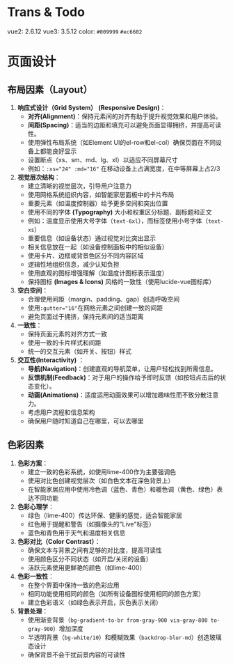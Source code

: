 # Trans & Todo

vue2: 2.6.12
vue3: 3.5.12
color: `#009999`  `#ec6602`


# 页面设计

## 布局因素（Layout）

1. **响应式设计（Grid System）**  **(Responsive Design)**：
	- **对齐(Alignment)**：保持元素间的对齐有助于提升视觉效果和用户体验。
	- **间距(Spacing)**：适当的边距和填充可以避免页面显得拥挤，并提高可读性。
	- 使用弹性布局系统（如Element UI的el-row和el-col）确保页面在不同设备上都能良好显示
	- 设置断点（xs、sm、md、lg、xl）以适应不同屏幕尺寸
	- 例如：`:xs="24" :md="16"` 在移动设备上占满宽度，在中等屏幕上占2/3
2. **视觉层次结构**：
	- 建立清晰的视觉层次，引导用户注意力
	- 使用网格系统组织内容，如智能家居面板中的卡片布局
	- 重要元素（如温度控制器）给予更多空间和突出位置
	- 使用不同的字体 **(Typography)** 大小和权重区分标题、副标题和正文
	- 例如：温度显示使用大号字体（`text-6xl`），而标签使用小号字体（`text-xs`）
	- 重要信息（如设备状态）通过视觉对比突出显示
	- 相关信息放在一起（如设备控制面板中的相似设备）
	- 使用卡片、边框或背景色区分不同内容区域
	- 逻辑性地组织信息，减少认知负担
	- 使用直观的图标增强理解（如温度计图标表示温度）
	- 保持图标 **(Images & Icons)** 风格的一致性（使用lucide-vue图标库）
3. **空白空间**：
	- 合理使用间距（margin、padding、gap）创造呼吸空间
	- 使用`:gutter="16"`在网格元素之间创建一致的间距
	- 避免页面过于拥挤，保持元素间的适当距离
4. **一致性**：
	- 保持页面元素的对齐方式一致
	- 使用一致的卡片样式和间距
	- 统一的交互元素（如开关、按钮）样式
5. **交互性(Interactivity)** ：
	- **导航(Navigation)**：创建直观的导航菜单，让用户轻松找到所需信息。
	- **反馈机制(Feedback)**：对于用户的操作给予即时反馈（如按钮点击后的状态变化）。
	- **动画(Animations)**：适度运用动画效果可以增加趣味性而不致分散注意力。
	- 考虑用户流程和信息架构
	- 确保用户随时知道自己在哪里，可以去哪里
## 色彩因素

1. **色彩方案**：
	- 建立一致的色彩系统，如使用lime-400作为主要强调色
	- 使用对比色创建视觉层次（如白色文本在深色背景上）
	- 在智能家居应用中使用冷色调（蓝色、青色）和暖色调（黄色、绿色）表达不同功能
2. **色彩心理学**：
	- 绿色（lime-400）传达环保、健康的感觉，适合智能家居
	- 红色用于提醒和警告（如摄像头的"Live"标签）
	- 蓝色和青色用于天气和温度相关信息
3. **色彩对比（Color Contrast）**：
	- 确保文本与背景之间有足够的对比度，提高可读性
	- 使用颜色区分不同状态（如开启/关闭的设备）
	- 活跃元素使用更鲜艳的颜色（如lime-400）
4. **色彩一致性**：
	- 在整个界面中保持一致的色彩应用
	- 相同功能使用相同的颜色（如所有设备图标使用相同的颜色方案）
	- 建立色彩语义（如绿色表示开启，灰色表示关闭）
5. **背景处理**：
	- 使用渐变背景（`bg-gradient-to-br from-gray-900 via-gray-800 to-gray-900`）增加深度
	- 半透明背景（`bg-white/10`）和模糊效果（`backdrop-blur-md`）创造玻璃态设计
	- 确保背景不会干扰前景内容的可读性
